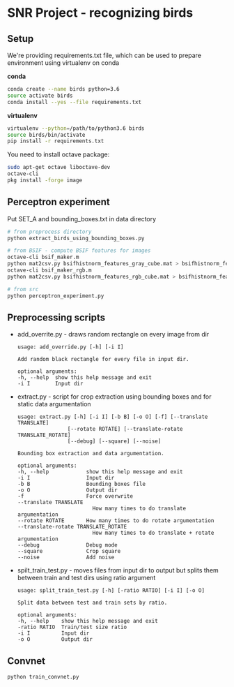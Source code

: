 # SNR Project - recognizing birds
## Setup
We're providing requirements.txt file, which can be used to prepare environment using virtualenv on conda

**conda**
```bash
conda create --name birds python=3.6
source activate birds
conda install --yes --file requirements.txt
```
**virtualenv**
```bash
virtualenv --python=/path/to/python3.6 birds
source birds/bin/activate
pip install -r requirements.txt
```

You need to install octave package:
```bash
sudo apt-get octave liboctave-dev
octave-cli
pkg install -forge image
```
## Perceptron experiment
Put SET_A and bounding_boxes.txt in data directory

```bash
# from preprocess directory
python extract_birds_using_bounding_boxes.py

# from BSIF - compute BSIF features for images
octave-cli bsif_maker.m
python mat2csv.py bsifhistnorm_features_gray_cube.mat > bsifhistnorm_features_gray_cube.csv
octave-cli bsif_maker_rgb.m
python mat2csv.py bsifhistnorm_features_rgb_cube.mat > bsifhistnorm_features_rgb_cube.csv

# from src
python perceptron_experiment.py
```

## Preprocessing scripts

- add_overrite.py - draws random rectangle on every image from dir
    ```
    usage: add_override.py [-h] [-i I]

    Add random black rectangle for every file in input dir.

    optional arguments:
    -h, --help  show this help message and exit
    -i I        Input dir
    ```

- extract.py - script for crop extraction using bounding boxes and for static data argumentation
    ```
    usage: extract.py [-h] [-i I] [-b B] [-o O] [-f] [--translate TRANSLATE]
                    [--rotate ROTATE] [--translate-rotate TRANSLATE_ROTATE]
                    [--debug] [--square] [--noise]

    Bounding box extraction and data argumentation.

    optional arguments:
    -h, --help            show this help message and exit
    -i I                  Input dir
    -b B                  Bounding boxes file
    -o O                  Output dir
    -f                    Force overwrite
    --translate TRANSLATE
                            How many times to do translate argumentation
    --rotate ROTATE       How many times to do rotate argumentation
    --translate-rotate TRANSLATE_ROTATE
                            How many times to do translate + rotate argumentation
    --debug               Debug mode
    --square              Crop square
    --noise               Add noise

    ```
- spilt_train_test.py - moves files from input dir to output but splits them between train and test dirs using ratio argument
    ```
    usage: split_train_test.py [-h] [-ratio RATIO] [-i I] [-o O]

    Split data between test and train sets by ratio.

    optional arguments:
    -h, --help    show this help message and exit
    -ratio RATIO  Train/test size ratio
    -i I          Input dir
    -o O          Output dir

    ```

## Convnet
```bash
python train_convnet.py
```
